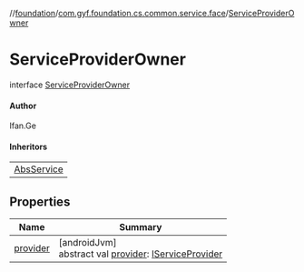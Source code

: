 //[foundation](../../../index.md)/[com.gyf.foundation.cs.common.service.face](../index.md)/[ServiceProviderOwner](index.md)

# ServiceProviderOwner

interface [ServiceProviderOwner](index.md)

#### Author

Ifan.Ge

#### Inheritors

| |
|---|
| [AbsService](../../com.gyf.foundation.cs.common.service/-abs-service/index.md) |

## Properties

| Name | Summary |
|---|---|
| [provider](provider.md) | [androidJvm]<br>abstract val [provider](provider.md): [IServiceProvider](../-i-service-provider/index.md) |